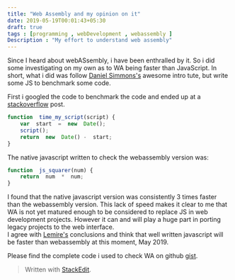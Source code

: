 ```yaml
---
title: "Web Assembly and my opinion on it"
date: 2019-05-19T00:01:43+05:30
draft: true
tags : [programming , webDevelopment , webassembly ]
Description : "My effort to understand web assembly"
---
```

Since I heard about webASsembly, i have been enthralled by it. So i did some investigating on my own as to WA being faster than JavaScript. 
In short, what i did was follow [Daniel Simmons's](https://medium.freecodecamp.org/get-started-with-webassembly-using-only-14-lines-of-javascript-b37b6aaca1e4) awesome intro tute, but write some JS to benchmark some code.  
  
First i googled the code to benchmark the code and ended up at a [stackoverflow](https://stackoverflow.com/questions/4784745/how-can-i-measure-the-execution-time-of-a-script) post.
```javascript
function  time_my_script(script) {
	var  start  =  new  Date();
	script();
	return  new  Date() -  start;
}
```
The native javascript written to check the webassembly version was:
```javascript
function  js_squarer(num) {
	return  num  *  num;
}
``` 
I found that the native javascript version was consistently 3 times faster than the webassembly version. This lack of speed makes it clear to me that WA is not yet matured enough to be considered to replace JS in web development projects. However it can and will play a huge part in porting legacy projects to the web interface.   
I agree with [Lemire's](https://lemire.me/blog/2018/10/23/is-webassembly-faster-than-javascript/) conclusions and think that well written javascript will be faster than webassembly at this moment, May 2019.

Please find the complete code i used to check WA on github [gist](https://gist.github.com/Trshant/ad99e7bca9f0dbb83e0d4bd50334fa9d).  

> Written with [StackEdit](https://stackedit.io/).
<!--stackedit_data:
eyJoaXN0b3J5IjpbOTcwODY0OTUyLDEwMDI1NDc4NjksLTUxNT
YyODc0MSwyMDgzNzgzNDI0LC0xMzk2NDM3NDI0LC04Njk3NTI4
ODBdfQ==
-->